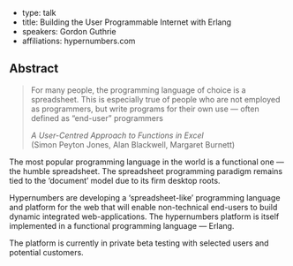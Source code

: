 - type: talk
- title: Building the User Programmable Internet with Erlang
- speakers: Gordon Guthrie
- affiliations: hypernumbers.com


## Abstract
> For many people, the programming language of choice is a spreadsheet.  This is especially true of people who are not employed as programmers, but write programs for their own use — often defined as “end-user” programmers
> 
> *A User-Centred Approach to Functions in Excel*<br />\(Simon Peyton Jones, Alan Blackwell, Margaret Burnett\)

The most popular programming language in the world is a functional one — the humble spreadsheet. The spreadsheet programming paradigm remains tied to the ‘document’ model due to its firm desktop roots.

Hypernumbers are developing a ‘spreadsheet-like’ programming language and platform for the web that will enable non-technical end-users to build dynamic integrated web-applications. The hypernumbers platform is itself implemented in a functional programming language — Erlang.

The platform is currently in private beta testing with selected users and potential customers.
